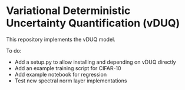 # Variational Deterministic Uncertainty Quantification (vDUQ)

This repository implements the vDUQ model.

To do:
* Add a setup.py to allow installing and depending on vDUQ directly
* Add an example training script for CIFAR-10
* Add example notebook for regression
* Test new spectral norm layer implementations

